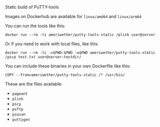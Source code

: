 Static build of PuTTY-tools

Images on Dockerhub are available for `linux/amd64` and `linux/arm64`

You can run the tools like this:
```
docker run --rm -ti ameriwether/putty-tools-static /plink user@server
```

Or if you need to work with local files, like this:
```
docker run --rm -ti -v$PWD:$PWD -w$PWD ameriwether/putty-tools-static /pscp test.txt user@server:testdir/
```

You can include these binaries in your own Dockerfile like this:
```
COPY --from=ameriwether/putty-tools-static /* /usr/bin/
```

These are the files available:
- `pageant`
- `plink`
- `pscp`
- `psftp`
- `psusan`
- `puttygen`
